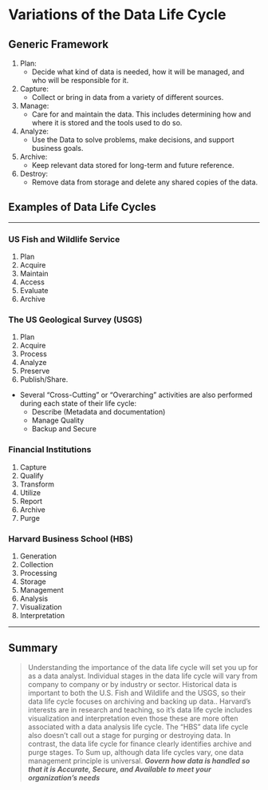 # Variations of the Data Life Cycle

## Generic Framework

1. Plan:
   - Decide what kind of data is needed, how it will be managed, and who will be responsible for it.
2. Capture:
   - Collect or bring in data from a variety of different sources.
3. Manage:
   - Care for and maintain the data. This includes determining how and where it is stored and the tools used to do so.
4. Analyze:
   - Use the Data to solve problems, make decisions, and support business goals.
5. Archive:
   - Keep relevant data stored for long-term and future reference.
6. Destroy:
   - Remove data from storage and delete any shared copies of the data.

## Examples of Data Life Cycles

---

### US Fish and Wildlife Service

1. Plan
2. Acquire
3. Maintain
4. Access
5. Evaluate
6. Archive

### The US Geological Survey (USGS)

1. Plan
2. Acquire
3. Process
4. Analyze
5. Preserve
6. Publish/Share.

- Several “Cross-Cutting” or “Overarching” activities are also performed during each state of their life cycle:
  - Describe (Metadata and documentation)
  - Manage Quality
  - Backup and Secure

### Financial Institutions

1. Capture
2. Qualify
3. Transform
4. Utilize
5. Report
6. Archive
7. Purge

### Harvard Business School (HBS)

1. Generation
2. Collection
3. Processing
4. Storage
5. Management
6. Analysis
7. Visualization
8. Interpretation

---

## Summary

> Understanding the importance of the data life cycle will set you up for as a data analyst. Individual stages in the data life cycle will vary from company to company or by industry or sector. Historical data is important to both the U.S. Fish and Wildlife and the USGS, so their data life cycle focuses on archiving and backing up data.. Harvard’s interests are in research and teaching, so it’s data life cycle includes visualization and interpretation even those these are more often associated with a data analysis life cycle. The “HBS” data life cycle also doesn’t call out a stage for purging or destroying data. In contrast, the data life cycle for finance clearly identifies archive and purge stages. To Sum up, although data life cycles vary, one data management principle is universal. **_Govern how data is handled so that it is Accurate, Secure, and Available to meet your organization’s needs_**
